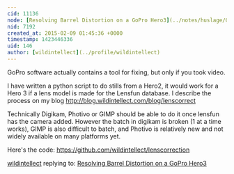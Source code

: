```yaml
---
cid: 11136
node: [Resolving Barrel Distortion on a GoPro Hero3](../notes/huslage/05-01-2013/resolving-barrel-distortion-on-a-gopro-hero3)
nid: 7192
created_at: 2015-02-09 01:45:36 +0000
timestamp: 1423446336
uid: 146
author: [wildintellect](../profile/wildintellect)
---
```


GoPro software actually contains a tool for fixing, but only if you took video.

I have written a python script to do stills from a Hero2, it would work for a Hero 3 if a lens model is made for the Lensfun database. I describe the process on my blog http://blog.wildintellect.com/blog/lenscorrect

Technically Digikam, Photivo or GIMP should be able to do it once lensfun has the camera added. However the batch in digikam is broken (1 at a time works), GIMP is also difficult to batch, and Photivo is relatively new and not widely available on many platforms yet.

Here's the code:
https://github.com/wildintellect/lenscorrection

[wildintellect](../profile/wildintellect) replying to: [Resolving Barrel Distortion on a GoPro Hero3](../notes/huslage/05-01-2013/resolving-barrel-distortion-on-a-gopro-hero3)

